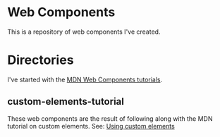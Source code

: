 # Web Components
This is a repository of web components I've created.

# Directories
I've started with the [MDN Web Components tutorials](https://developer.mozilla.org/en-US/docs/Web/Web_Components#tutorials).

## custom-elements-tutorial
These web components are the result of following along with the MDN
tutorial on custom elements. See: [Using custom elements](https://developer.mozilla.org/en-US/docs/Web/Web_Components/Using_custom_elements)